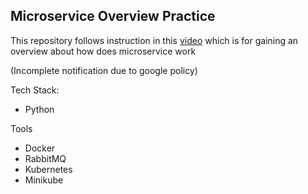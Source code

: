## Microservice Overview Practice

This repository follows instruction in this [video](https://www.youtube.com/watch?v=hmkF77F9TLw) which is for gaining an overview about how does microservice work

(Incomplete notification due to google policy)

Tech Stack:
- Python

Tools
- Docker
- RabbitMQ
- Kubernetes
- Minikube
